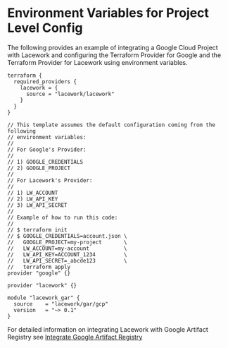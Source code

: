 # Environment Variables for Project Level Config
The following provides an example of integrating a Google Cloud Project with Lacework and configuring the Terraform Provider for Google and the Terraform Provider for Lacework using environment variables.

```hcl
terraform {
  required_providers {
    lacework = {
      source = "lacework/lacework"
    }
  }
}

// This template assumes the default configuration coming from the following
// environment variables:
//
// For Google's Provider:
//
// 1) GOOGLE_CREDENTIALS
// 2) GOOGLE_PROJECT
//
// For Lacework's Provider:
//
// 1) LW_ACCOUNT
// 2) LW_API_KEY
// 3) LW_API_SECRET
//
// Example of how to run this code:
//
// $ terraform init
// $ GOOGLE_CREDENTIALS=account.json \
//   GOOGLE_PROJECT=my-project       \
//   LW_ACCOUNT=my-account           \
//   LW_API_KEY=ACCOUNT_1234         \
//   LW_API_SECRET=_abcde123         \
//   terraform apply
provider "google" {}

provider "lacework" {}

module "lacework_gar" {
  source    = "lacework/gar/gcp"
  version   = "~> 0.1"
}
```

For detailed information on integrating Lacework with Google Artifact Registry see [Integrate Google Artifact Registry](https://docs.lacework.com/integrate-google-artifact-registry)
